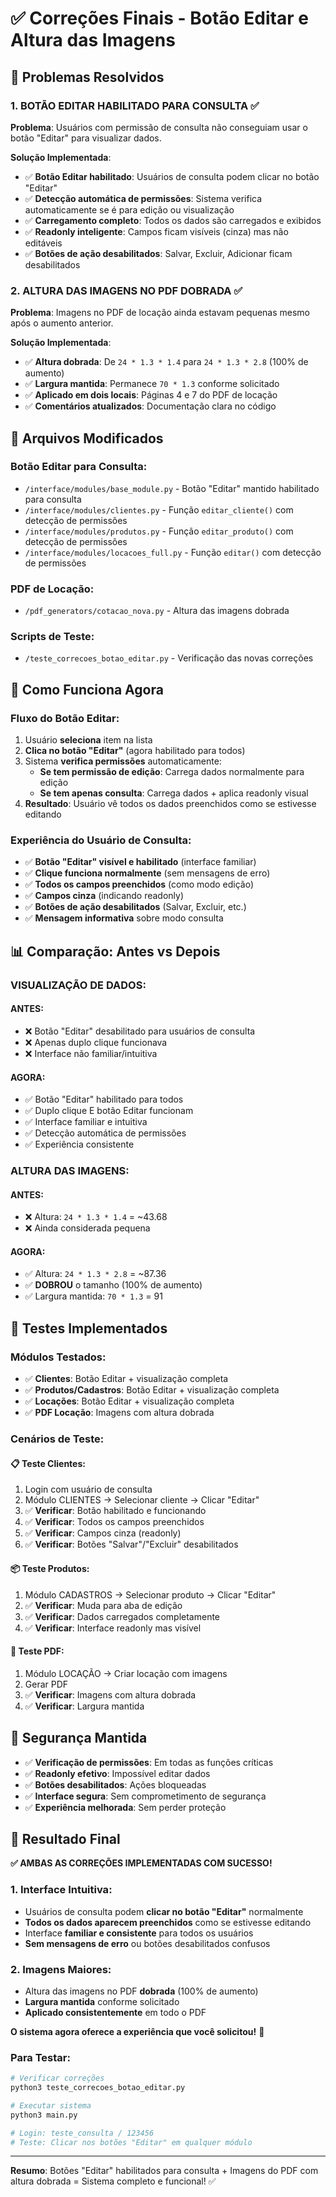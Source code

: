 # ✅ Correções Finais - Botão Editar e Altura das Imagens

## 🎯 Problemas Resolvidos

### 1. **BOTÃO EDITAR HABILITADO PARA CONSULTA** ✅

**Problema**: Usuários com permissão de consulta não conseguiam usar o botão "Editar" para visualizar dados.

**Solução Implementada**:
- ✅ **Botão Editar habilitado**: Usuários de consulta podem clicar no botão "Editar"
- ✅ **Detecção automática de permissões**: Sistema verifica automaticamente se é para edição ou visualização
- ✅ **Carregamento completo**: Todos os dados são carregados e exibidos
- ✅ **Readonly inteligente**: Campos ficam visíveis (cinza) mas não editáveis
- ✅ **Botões de ação desabilitados**: Salvar, Excluir, Adicionar ficam desabilitados

### 2. **ALTURA DAS IMAGENS NO PDF DOBRADA** ✅

**Problema**: Imagens no PDF de locação ainda estavam pequenas mesmo após o aumento anterior.

**Solução Implementada**:
- ✅ **Altura dobrada**: De `24 * 1.3 * 1.4` para `24 * 1.3 * 2.8` (100% de aumento)
- ✅ **Largura mantida**: Permanece `70 * 1.3` conforme solicitado
- ✅ **Aplicado em dois locais**: Páginas 4 e 7 do PDF de locação
- ✅ **Comentários atualizados**: Documentação clara no código

## 🔧 Arquivos Modificados

### **Botão Editar para Consulta**:
- `/interface/modules/base_module.py` - Botão "Editar" mantido habilitado para consulta
- `/interface/modules/clientes.py` - Função `editar_cliente()` com detecção de permissões
- `/interface/modules/produtos.py` - Função `editar_produto()` com detecção de permissões
- `/interface/modules/locacoes_full.py` - Função `editar()` com detecção de permissões

### **PDF de Locação**:
- `/pdf_generators/cotacao_nova.py` - Altura das imagens dobrada

### **Scripts de Teste**:
- `/teste_correcoes_botao_editar.py` - Verificação das novas correções

## 🎨 Como Funciona Agora

### **Fluxo do Botão Editar**:
1. Usuário **seleciona** item na lista
2. **Clica no botão "Editar"** (agora habilitado para todos)
3. Sistema **verifica permissões** automaticamente:
   - **Se tem permissão de edição**: Carrega dados normalmente para edição
   - **Se tem apenas consulta**: Carrega dados + aplica readonly visual
4. **Resultado**: Usuário vê todos os dados preenchidos como se estivesse editando

### **Experiência do Usuário de Consulta**:
- ✅ **Botão "Editar" visível e habilitado** (interface familiar)
- ✅ **Clique funciona normalmente** (sem mensagens de erro)
- ✅ **Todos os campos preenchidos** (como modo edição)
- ✅ **Campos cinza** (indicando readonly)
- ✅ **Botões de ação desabilitados** (Salvar, Excluir, etc.)
- ✅ **Mensagem informativa** sobre modo consulta

## 📊 Comparação: Antes vs Depois

### **VISUALIZAÇÃO DE DADOS**:

#### **ANTES**:
- ❌ Botão "Editar" desabilitado para usuários de consulta
- ❌ Apenas duplo clique funcionava
- ❌ Interface não familiar/intuitiva

#### **AGORA**:
- ✅ Botão "Editar" habilitado para todos
- ✅ Duplo clique E botão Editar funcionam
- ✅ Interface familiar e intuitiva
- ✅ Detecção automática de permissões
- ✅ Experiência consistente

### **ALTURA DAS IMAGENS**:

#### **ANTES**:
- ❌ Altura: `24 * 1.3 * 1.4` = ~43.68
- ❌ Ainda considerada pequena

#### **AGORA**:
- ✅ Altura: `24 * 1.3 * 2.8` = ~87.36
- ✅ **DOBROU** o tamanho (100% de aumento)
- ✅ Largura mantida: `70 * 1.3` = 91

## 🧪 Testes Implementados

### **Módulos Testados**:
- ✅ **Clientes**: Botão Editar + visualização completa
- ✅ **Produtos/Cadastros**: Botão Editar + visualização completa  
- ✅ **Locações**: Botão Editar + visualização completa
- ✅ **PDF Locação**: Imagens com altura dobrada

### **Cenários de Teste**:

#### **📋 Teste Clientes**:
1. Login com usuário de consulta
2. Módulo CLIENTES → Selecionar cliente → Clicar "Editar"
3. ✅ **Verificar**: Botão habilitado e funcionando
4. ✅ **Verificar**: Todos os campos preenchidos
5. ✅ **Verificar**: Campos cinza (readonly)
6. ✅ **Verificar**: Botões "Salvar"/"Excluir" desabilitados

#### **📦 Teste Produtos**:
1. Módulo CADASTROS → Selecionar produto → Clicar "Editar"
2. ✅ **Verificar**: Muda para aba de edição
3. ✅ **Verificar**: Dados carregados completamente
4. ✅ **Verificar**: Interface readonly mas visível

#### **📄 Teste PDF**:
1. Módulo LOCAÇÃO → Criar locação com imagens
2. Gerar PDF
3. ✅ **Verificar**: Imagens com altura dobrada
4. ✅ **Verificar**: Largura mantida

## 🔐 Segurança Mantida

- ✅ **Verificação de permissões**: Em todas as funções críticas
- ✅ **Readonly efetivo**: Impossível editar dados
- ✅ **Botões desabilitados**: Ações bloqueadas
- ✅ **Interface segura**: Sem comprometimento de segurança
- ✅ **Experiência melhorada**: Sem perder proteção

## 🎉 Resultado Final

**✅ AMBAS AS CORREÇÕES IMPLEMENTADAS COM SUCESSO!**

### **1. Interface Intuitiva**:
- Usuários de consulta podem **clicar no botão "Editar"** normalmente
- **Todos os dados aparecem preenchidos** como se estivesse editando
- Interface **familiar e consistente** para todos os usuários
- **Sem mensagens de erro** ou botões desabilitados confusos

### **2. Imagens Maiores**:
- Altura das imagens no PDF **dobrada** (100% de aumento)
- **Largura mantida** conforme solicitado
- **Aplicado consistentemente** em todo o PDF

**O sistema agora oferece a experiência que você solicitou!** 🎯

### **Para Testar**:
```bash
# Verificar correções
python3 teste_correcoes_botao_editar.py

# Executar sistema
python3 main.py

# Login: teste_consulta / 123456
# Teste: Clicar nos botões "Editar" em qualquer módulo
```

---

**Resumo**: Botões "Editar" habilitados para consulta + Imagens do PDF com altura dobrada = Sistema completo e funcional! ✅